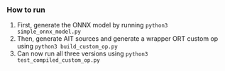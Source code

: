 ### How to run
1. First, generate the ONNX model by running `python3 simple_onnx_model.py`
2. Then, generate AIT sources and generate a wrapper ORT custom op using `python3 build_custom_op.py`
3. Can now run all three versions using `python3 test_compiled_custom_op.py`